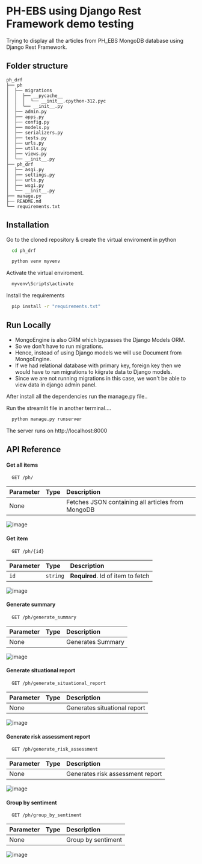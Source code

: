
# PH-EBS using Django Rest Framework demo testing

Trying to display all the articles from PH_EBS MongoDB database using Django Rest Framework.





## Folder structure
```
ph_drf
├── ph
│  ├── migrations
│  │  ├── __pycache__
│  │  │  └── __init__.cpython-312.pyc
│  │  └── __init__.py
│  ├── admin.py
│  ├── apps.py
│  ├── config.py
│  ├── models.py
│  ├── serializers.py
│  ├── tests.py
│  ├── urls.py
│  ├── utils.py
│  ├── views.py
│  └── __init__.py
├── ph_drf
│  ├── asgi.py
│  ├── settings.py
│  ├── urls.py
│  ├── wsgi.py
│  └── __init__.py
├── manage.py
├── README.md
└── requirements.txt
```
## Installation

Go to the cloned repository & create the virtual enviroment in python
```bash
  cd ph_drf
```

```bash
  python venv myvenv
```

Activate the virtual enviroment.

```bash
  myvenv\Scripts\activate
```

Install the requirements
```bash
  pip install -r "requirements.txt"
```


    
## Run Locally
- MongoEngine is also ORM which bypasses the Django Models ORM.
- So we don't have to run migrations.
- Hence, instead of using Django models we will use Document from MongoEngine.
- If we had relational database with primary key, foreign key then we would have to run migrations to kiigrate data to Django models.
- Since we are not running migrations in this case, we won't be able to view data in django admin panel.

After install all the dependencies run the manage.py file..



Run the streamlit file in another terminal....

```bash
  python manage.py runserver
```
The server runs on http://localhost:8000
## API Reference

#### Get all items

```http
  GET /ph/
```

| Parameter | Type     | Description                |
| :-------- | :------- | :------------------------- |
| None |  | Fetches JSON containing all articles from MongoDB |

![image](https://github.com/user-attachments/assets/7d128843-b15e-4199-a392-67d712b1ab78)


#### Get item

```http
  GET /ph/{id}
```

| Parameter | Type     | Description                       |
| :-------- | :------- | :-------------------------------- |
| `id`      | `string` | **Required**. Id of item to fetch |

![image](https://github.com/user-attachments/assets/138793a6-76fc-4f44-bc4c-01bc5dc4b598)



#### Generate summary
```http
  GET /ph/generate_summary
```

| Parameter | Type     | Description                |
| :-------- | :------- | :------------------------- |
| None |  | Generates Summary |

![image](https://github.com/user-attachments/assets/3c162f63-9762-4da5-8a50-fb45d402c463)


#### Generate situational report
```http
  GET /ph/generate_situational_report
```

| Parameter | Type     | Description                |
| :-------- | :------- | :------------------------- |
| None |  | Generates situational report |

![image](https://github.com/user-attachments/assets/4fdd7f21-ed92-44e7-bf8c-3c3cd0328de1)


#### Generate risk assessment report
```http
  GET /ph/generate_risk_assessment
```
| Parameter | Type     | Description                |
| :-------- | :------- | :------------------------- |
| None |  | Generates risk assessment report |

![image](https://github.com/user-attachments/assets/e083e141-8835-48d3-b7c6-908b466d3942)


#### Group by sentiment
```http
  GET /ph/group_by_sentiment
```
| Parameter | Type     | Description                |
| :-------- | :------- | :------------------------- |
| None |  | Group by sentiment |


![image](https://github.com/user-attachments/assets/f9e3f5ef-e1c4-40c9-8ef2-7d391240cbc2)



